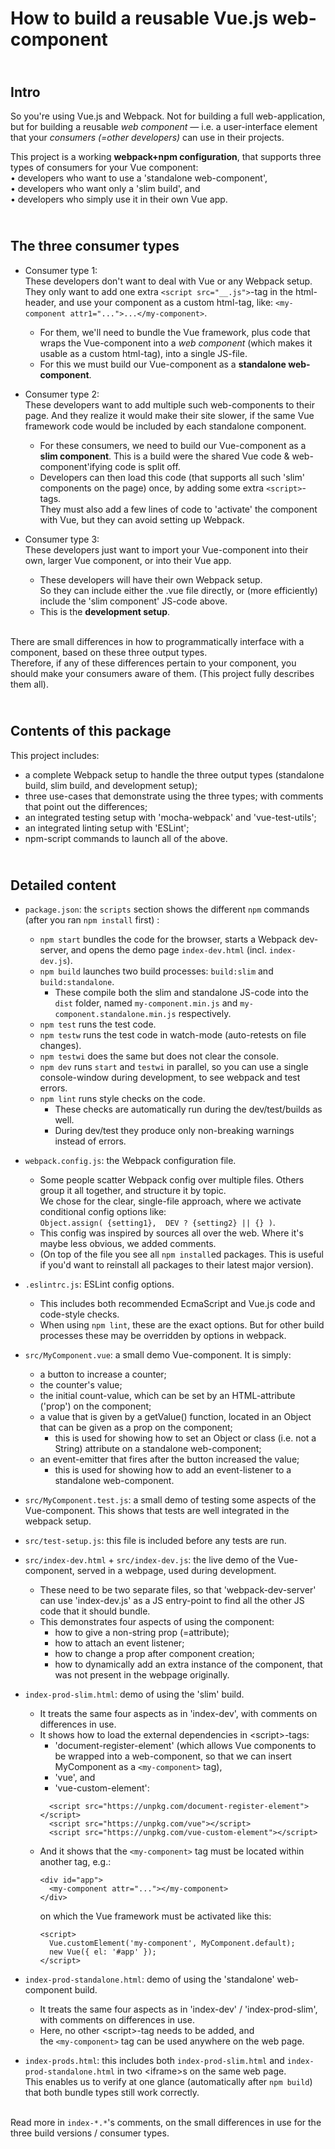 # How to build a reusable Vue.js web-component

## <br>Intro

So you're using Vue.js and Webpack. Not for building a full web-application,
but for building a reusable *web component* &mdash; i.e. a user-interface
element that your *consumers (=other developers)* can use in their projects.

This project is a working **webpack+npm configuration**,
that supports three types of consumers for your Vue component:  
&bull; developers who want to use a 'standalone web-component',  
&bull; developers who want only a 'slim build', and  
&bull; developers who simply use it in their own Vue app.


## <br>The three consumer types

- Consumer type 1:  
  These developers don't want to deal with Vue or any Webpack setup.
  They only want to add one extra `<script src="__.js">`-tag in the html-header,
  and use your component as a custom html-tag,
  like: `<my-component attr1="...">...</my-component>`.
  - For them, we'll need to bundle the Vue framework, plus code that wraps the
    Vue-component into a _web component_ (which makes it usable as a custom
    html-tag), into a single JS-file.
  - For this we must build our Vue-component
    as a **standalone web-component**.

- Consumer type 2:  
  These developers want to add multiple such web-components
  to their page.
  And they realize it would make their site slower, if the same
  Vue framework code would be included by each standalone component.  
  - For these consumers, we need to build our Vue-component
    as a **slim component**.
    This is a build were the shared Vue code &amp; web-component'ifying code
    is split off.
  - Developers can then load this code (that supports all such 'slim'
    components on the page) once, by adding some extra `<script>`-tags.  
    They must also add a few lines of code to 'activate' the component
    with Vue, but they can avoid setting up Webpack.

- Consumer type 3:  
  These developers just want to import your Vue-component into their own, larger
  Vue component, or into their Vue app.
  - These developers will have their own Webpack setup.  
    So they can include either the .vue file directly, or (more efficiently)
    include the 'slim component' JS-code above.
  - This is the **development setup**.

<br>There are small differences in how to programmatically interface
with a component, based on these three output types.  
Therefore, if any of these differences pertain to your component,
you should make your consumers aware of them.
(This project fully describes them all).


## <br>Contents of this package

This project includes:  
- a complete Webpack setup to handle the three output types (standalone build,
  slim build, and development setup);
- three use-cases that demonstrate using the three types;
  with comments that point out the differences;
- an integrated testing setup with 'mocha-webpack' and 'vue-test-utils';
- an integrated linting setup with 'ESLint';
- npm-script commands to launch all of the above.


## <br>Detailed content

- `package.json`: the `scripts` section shows the different `npm` commands  
  (after you ran `npm install` first) :
  - `npm start` bundles the code for the browser, starts a Webpack dev-server,
    and opens the demo page `index-dev.html` (incl. `index-dev.js`).
  - `npm build` launches two build processes: `build:slim` and `build:standalone`.
    - These compile both the slim and standalone JS-code into the `dist` folder,
      named `my-component.min.js` and `my-component.standalone.min.js` respectively.
  - `npm test` runs the test code.
  - `npm testw` runs the test code in watch-mode (auto-retests on file changes).
  - `npm testwi` does the same but does not clear the console.
  - `npm dev` runs `start` and `testwi` in parallel, so you can use a single
    console-window during development, to see webpack and test errors.
  - `npm lint` runs style checks on the code.
    - These checks are automatically run during the dev/test/builds as well.
    - During dev/test they produce only non-breaking warnings instead of errors.

- `webpack.config.js`: the Webpack configuration file.  
  - Some people scatter Webpack config over multiple files.
    Others group it all together, and structure it by topic.  
    We chose for the clear, single-file approach, where we activate conditional
    config options like:  
    `Object.assign( {setting1},  DEV ? {setting2} || {} )`.
  - This config was inspired by sources all over the web. Where it's maybe less
    obvious, we added comments.
  - (On top of the file you see all `npm install`ed packages. This is useful
    if you'd want to reinstall all packages to their latest major version).

- `.eslintrc.js`: ESLint config options.
  - This includes both recommended EcmaScript and Vue.js
    code and code-style checks.
  - When using `npm lint`, these are the exact options. But for other build
    processes these may be overridden by options in webpack.

- `src/MyComponent.vue`: a small demo Vue-component. It is simply:
  - a button to increase a counter;
  - the counter's value;
  - the initial count-value,
    which can be set by an HTML-attribute ('prop') on the component;
  - a value that is given by a getValue() function, located in an Object
    that can be given as a prop on the component;
    - this is used for showing how to set an Object or class (i.e. not a String)
      attribute on a standalone web-component;
  - an event-emitter that fires after the button increased the value;
    - this is used for showing how to add an event-listener to a standalone
      web-component.

- `src/MyComponent.test.js`: a small demo of testing some aspects
  of the Vue-component. This shows that tests are well integrated in
  the webpack setup.

- `src/test-setup.js`: this file is included before any tests are run.

- `src/index-dev.html` + `src/index-dev.js`: the live demo of the Vue-component,
  served in a webpage, used during development. 
  - These need to be two separate files, so that 'webpack-dev-server' can use
    'index-dev.js' as a JS entry-point to find all the other JS code that
    it should bundle.
  - This demonstrates four aspects of using the component:
    - how to give a non-string prop (=attribute);
    - how to attach an event listener;
    - how to change a prop after component creation;
    - how to dynamically add an extra instance of the component,
      that was not present in the webpage originally.

- `index-prod-slim.html`: demo of using the 'slim' build.  
  - It treats the same four aspects as in 'index-dev',
    with comments on differences in use.  
  - It shows how to load the external dependencies in &lt;script&gt;-tags:  
    - 'document-register-element'
      (which allows Vue components to be wrapped into a web-component,
      so that we can insert MyComponent as a `<my-component>` tag),
    - 'vue', and
    - 'vue-custom-element':
    ```
      <script src="https://unpkg.com/document-register-element"></script>
      <script src="https://unpkg.com/vue"></script>
      <script src="https://unpkg.com/vue-custom-element"></script>
    ```
  - And it shows that the `<my-component>` tag must be located within another
    tag, e.g.:
    ```
    <div id="app">
      <my-component attr="..."></my-component>
    </div>
    ```
    on which the Vue framework must be activated like this:
    ```
    <script>
      Vue.customElement('my-component', MyComponent.default);
      new Vue({ el: '#app' });
    </script>
    ```

- `index-prod-standalone.html`: demo of using the 'standalone' web-component
  build.  
  - It treats the same four aspects as in 'index-dev' / 'index-prod-slim',
    with comments on differences in use.
  - Here, no other &lt;script&gt;-tag needs to be added, and  
    the `<my-component>` tag can be used anywhere on the web page.

- `index-prods.html`: this includes both `index-prod-slim.html` and
  `index-prod-standalone.html` in two &lt;iframe&gt;s on the same web page.  
  This enables us to verify at one glance (automatically after `npm build`)
  that both bundle types still work correctly.


<br>Read more in `index-*.*`'s comments, on the small differences in use
for the three build versions / consumer types.
